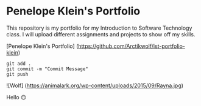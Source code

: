 # Penelope Klein's Portfolio

This repository is my portfolio for my Introduction to Software Technology class. I will upload different assignments and projects to show off my skills.

[Penelope Klein's Portfolio] (https://github.com/Arctikwolf/ist-portfolio-klein)

```
git add .
git commit -m "Commit Message"
git push
```

![Wolf] (https://animalark.org/wp-content/uploads/2015/09/Rayna.jpg)


Hello :upside_down_face:
